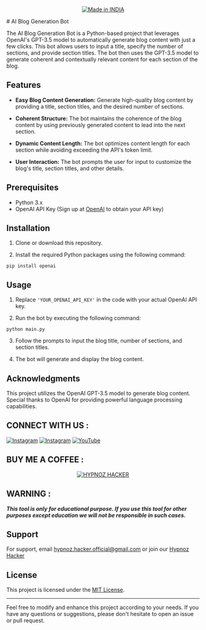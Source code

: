 <p align="center">
<a href="#"><img title="Made in INDIA" src="https://img.shields.io/badge/MADE%20IN-INDIA-SCRIPT?colorA=%23ff8100&colorB=%23017e40&colorC=%23ff0000&style=for-the-badge"></a>
</p>
# AI Blog Generation Bot

The AI Blog Generation Bot is a Python-based project that leverages OpenAI's GPT-3.5 model to automatically generate blog content with just a few clicks. This bot allows users to input a title, specify the number of sections, and provide section titles. The bot then uses the GPT-3.5 model to generate coherent and contextually relevant content for each section of the blog.

## Features

- **Easy Blog Content Generation:** Generate high-quality blog content by providing a title, section titles, and the desired number of sections.

- **Coherent Structure:** The bot maintains the coherence of the blog content by using previously generated content to lead into the next section.

- **Dynamic Content Length:** The bot optimizes content length for each section while avoiding exceeding the API's token limit.

- **User Interaction:** The bot prompts the user for input to customize the blog's title, section titles, and other details.

## Prerequisites

- Python 3.x
- OpenAI API Key (Sign up at [OpenAI](https://beta.openai.com/signup/) to obtain your API key)

## Installation

1. Clone or download this repository.

2. Install the required Python packages using the following command:

```
pip install openai
```

## Usage

1. Replace `'YOUR_OPENAI_API_KEY'` in the code with your actual OpenAI API key.

2. Run the bot by executing the following command:

```
python main.py
```


3. Follow the prompts to input the blog title, number of sections, and section titles.

4. The bot will generate and display the blog content.

## Acknowledgments

This project utilizes the OpenAI GPT-3.5 model to generate blog content. Special thanks to OpenAI for providing powerful language processing capabilities.

## CONNECT WITH US :

[![Instagram](https://img.shields.io/badge/INSTAGRAM-FOLLOW-red?style=for-the-badge&logo=instagram)](https://www.instagram.com/hypnoz.hacker)
[![Instagram](https://img.shields.io/badge/WEBSITE-VISIT-yellow?style=for-the-badge&logo=blogger)](https://payhip.com/coderedhacker)
<a href="https://youtube.com/@hypnoz.hacker"><img title="YouTube" src="https://img.shields.io/badge/Hypnoz.Hackers-red?style=for-the-badge&logo=Youtube"></a>

## BUY ME A COFFEE :

<p align="center">
<a href="https://www.buymeacoffee.com/hypnozhackp"><img title="HYPNOZ HACKER" src="https://camo.githubusercontent.com/ae8af018f80649f3d379eb23dbf59acceaffa24e/68747470733a2f2f6c69626572617061792e636f6d2f6173736574732f776964676574732f646f6e6174652e737667"></a>
</p>

## WARNING : 
***This tool is only for educational purpose. If you use this tool for other purposes except education we will not be responsible in such cases.***

## Support

For support, email hypnoz.hacker.official@gmail.com or join our [Hypnoz Hacker](https://youtube.com/@hypnoz.hacker)

## License

This project is licensed under the [MIT License](LICENSE).

---

Feel free to modify and enhance this project according to your needs. If you have any questions or suggestions, please don't hesitate to open an issue or pull request.
